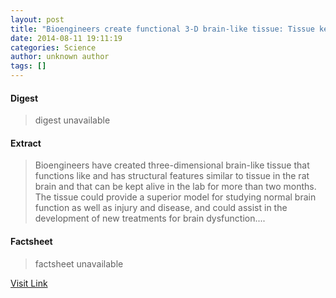 ```yaml
---
layout: post
title: "Bioengineers create functional 3-D brain-like tissue: Tissue kept alive for months"
date: 2014-08-11 19:11:19
categories: Science
author: unknown author
tags: []
---
```



#### Digest
>digest unavailable

#### Extract
>Bioengineers have created three-dimensional brain-like tissue that functions like and has structural features similar to tissue in the rat brain and that can be kept alive in the lab for more than two months. The tissue could provide a superior model for studying normal brain function as well as injury and disease, and could assist in the development of new treatments for brain dysfunction....

#### Factsheet
>factsheet unavailable

[Visit Link](http://feeds.sciencedaily.com/~r/sciencedaily/~3/MmxaR2vfj30/140811151119.htm)


